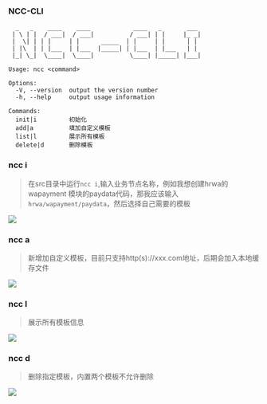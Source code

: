 ### NCC-CLI

```$xslt
  _   _    ____    ____            ____   _       ___
 | \ | |  / ___|  / ___|          / ___| | |     |_ _|
 |  \| | | |     | |      _____  | |     | |      | |
 | |\  | | |___  | |___  |_____| | |___  | |___   | |
 |_| \_|  \____|  \____|          \____| |_____| |___|

Usage: ncc <command>

Options:
  -V, --version  output the version number
  -h, --help     output usage information

Commands:
  init|i         初始化
  add|a          填加自定义模板
  list|l         展示所有模板
  delete|d       删除模板
```

### ncc i

> 在src目录中运行`ncc i`,输入业务节点名称，例如我想创建hrwa的wapayment
模块的paydata代码，那我应该输入`hrwa/wapayment/paydata`，然后选择自己需要的模板

![]('https://github.com/superNever/ncc-cli/raw/master/docs/init.jpg')

### ncc a
> 新增加自定义模板，目前只支持http(s)://xxx.com地址，后期会加入本地缓存文件

![]('https://github.com/superNever/ncc-cli/raw/master/docs/add.jpg')

### ncc l
> 展示所有模板信息

![]('https://github.com/superNever/ncc-cli/raw/master/docs/list.jpg')

### ncc d
> 删除指定模板，内置两个模板不允许删除

![]('https://github.com/superNever/ncc-cli/raw/master/docs/del.jpg')



